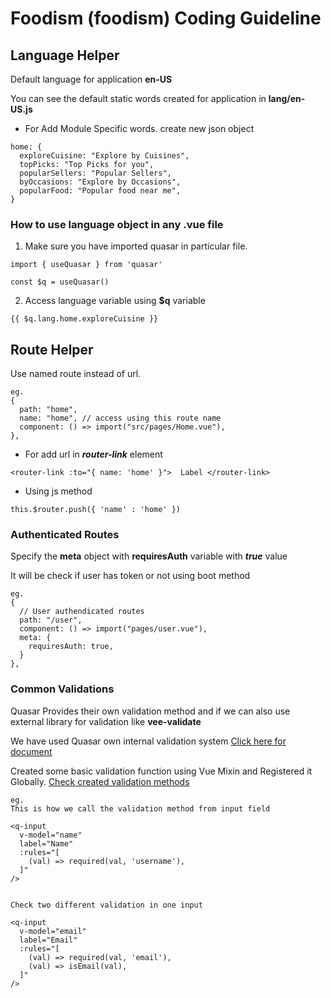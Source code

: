 # Foodism (foodism) Coding Guideline

## Language Helper
Default language for application **en-US**

You can see the default static words created for application in **lang/en-US.js**

- For Add Module Specific words. create new json object

```
home: {
  exploreCuisine: "Explore by Cuisines",
  topPicks: "Top Picks for you",
  popularSellers: "Popular Sellers",
  byOccasions: "Explore by Occasions",
  popularFood: "Popular food near me",
}
```

### How to use language object in any .vue file

1. Make sure you have imported quasar in particular file.
```
import { useQuasar } from 'quasar'

const $q = useQuasar()
```

2. Access language variable using **$q** variable

```
{{ $q.lang.home.exploreCuisine }}
```

## Route Helper

Use named route instead of url.
```
eg.
{
  path: "home",
  name: "home", // access using this route name
  component: () => import("src/pages/Home.vue"),
},
```

- For add url in ***router-link*** element
```
<router-link :to="{ name: 'home' }">  Label </router-link>
```

- Using js method
```
this.$router.push({ 'name' : 'home' })
```

### Authenticated Routes

Specify the **meta** object with **requiresAuth** variable with ***true*** value

It will be check if user has token or not using boot method

```
eg.
{
  // User authendicated routes
  path: "/user",
  component: () => import("pages/user.vue"),
  meta: {
    requiresAuth: true,
  }
},
```

### Common Validations

Quasar Provides their own validation method and if we can also use external library for validation like **vee-validate**

We have used Quasar own internal validation system [Click here for document](https://quasar.dev/vue-components/input#internal-validation)

Created some basic validation function using Vue Mixin and Registered it Globally. [Check created validation methods](./src/boot/mixin.js)

```
eg.
This is how we call the validation method from input field

<q-input
  v-model="name"
  label="Name"
  :rules="[
    (val) => required(val, 'username'),
  ]"
/>


Check two different validation in one input

<q-input
  v-model="email"
  label="Email"
  :rules="[
    (val) => required(val, 'email'),
    (val) => isEmail(val),
  ]"
/>

```
